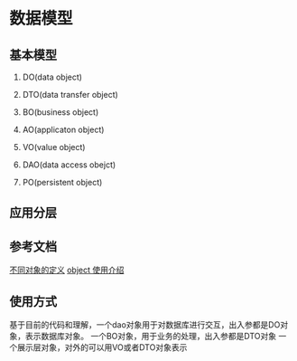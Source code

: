 # 数据模型


## 基本模型
1. DO(data object)

2. DTO(data transfer object)

3. BO(business object)

4. AO(applicaton object)

5. VO(value object)

6. DAO(data access obejct)

7. PO(persistent object)

## 应用分层

## 参考文档
[不同对象的定义](https://www.cnblogs.com/EasonJim/p/7967999.html)
[object 使用介绍](https://zhuanlan.zhihu.com/p/102389552)


## 使用方式
基于目前的代码和理解，一个dao对象用于对数据库进行交互，出入参都是DO对象，表示数据库对象。
一个BO对象，用于业务的处理，出入参都是DTO对象
一个展示层对象，对外的可以用VO或者DTO对象表示